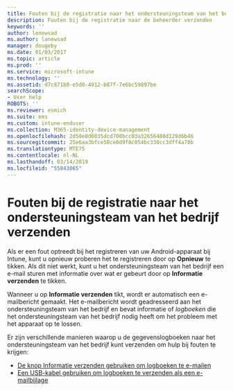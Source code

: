 ```yaml
---
title: Fouten bij de registratie naar het ondersteuningsteam van het bedrijf verzenden | Microsoft Docs
description: Fouten bij de registratie naar de beheerder verzenden
keywords: ''
author: lenewsad
ms.author: lanewsad
manager: dougeby
ms.date: 01/03/2017
ms.topic: article
ms.prod: ''
ms.service: microsoft-intune
ms.technology: ''
ms.assetid: d7c871b8-e5d8-4912-b87f-7e6bc59897be
searchScope:
- User help
ROBOTS: ''
ms.reviewer: esmich
ms.suite: ems
ms.custom: intune-enduser
ms.collection: M365-identity-device-management
ms.openlocfilehash: 2d50e8d6035dcd700bcc03a32656480d129d6b46
ms.sourcegitcommit: 25e6aa3bfce58ce8d9f8c054bc338cc3dff4a78b
ms.translationtype: MTE75
ms.contentlocale: nl-NL
ms.lasthandoff: 03/14/2019
ms.locfileid: "55843065"
---
```

# <a name="send-enrollment-errors-to-your-company-support"></a>Fouten bij de registratie naar het ondersteuningsteam van het bedrijf verzenden

Als er een fout optreedt bij het registreren van uw Android-apparaat bij Intune, kunt u opnieuw proberen het te registreren door op **Opnieuw** te tikken. Als dit niet werkt, kunt u het ondersteuningsteam van het bedrijf een e-mail sturen met informatie over wat er gebeurt door op **Informatie verzenden** te tikken.

Wanneer u op **Informatie verzenden** tikt, wordt er automatisch een e-mailbericht gemaakt. Het e-mailbericht wordt geadresseerd aan het ondersteuningsteam van het bedrijf en bevat informatie of _logboeken_ die het ondersteuningsteam van het bedrijf nodig heeft om het probleem met het apparaat op te lossen.

Er zijn verschillende manieren waarop u de gegevenslogboeken naar het ondersteuningsteam van het bedrijf kunt verzenden om hulp bij fouten te krijgen:

- [De knop Informatie verzenden gebruiken om logboeken te e-mailen](send-logs-to-your-it-admin-by-email-android.md)
- [Een USB-kabel gebruiken om logboeken te verzenden als een e-mailbijlage](send-logs-to-your-it-admin-using-cable-android.md)
